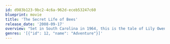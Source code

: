 ```yaml
---
id: d983b123-9bc2-4c6a-962d-eceb53247c60
blueprint: movie
title: 'The Secret Life of Bees'
release_date: '2008-09-17'
overview: "Set in South Carolina in 1964, this is the tale of Lily Owens a 14 year-old girl who is haunted by the memory of her late mother. To escape her lonely life and troubled relationship with her father, Lily flees with Rosaleen, her caregiver and only friend, to a South Carolina town that holds the secret to her mother's past."
genres: '[{"id": 12, "name": "Adventure"}]'
---
```

